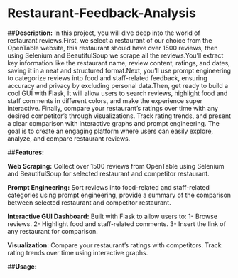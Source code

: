 # Restaurant-Feedback-Analysis

##**Description:**
In this project, you will dive deep into the world of restaurant reviews.First, we select a restaurant of our choice from the OpenTable website, this restaurant should have over 1500 reviews, then using Selenium and BeautifulSoup we scrape all the reviews.You’ll extract key information like the restaurant name, review content, ratings, and dates, saving it in a neat and structured format.Next, you’ll use prompt engineering to categorize reviews into food and staff-related feedback, ensuring accuracy and privacy by excluding personal data.Then, get ready to build a cool GUI with Flask, It will allow users to search reviews, highlight food and staff comments in different colors, and make the experience super interactive. Finally, compare your restaurant’s ratings over time with any desired competitor’s through visualizations. Track rating trends, and present a clear comparison with interactive graphs and prompt engineering. The goal is to create an engaging platform where users can easily explore, analyze, and compare restaurant reviews.

##**Features:**

**Web Scraping:** Collect over 1500 reviews from OpenTable using Selenium and BeautifulSoup for selected restaurant and competitor restaurant.

**Prompt Engineering:** Sort reviews into food-related and staff-related categories using prompt engineering, provide a summary of the comparison between selected restaurant and competitor restaurant.

**Interactive GUI Dashboard:** Built with Flask to allow users to:
1- Browse reviews.
2- Highlight food and staff-related comments.
3- Insert the link of any restaurant for comparison.

**Visualization:**
Compare your restaurant’s ratings with competitors.
Track rating trends over time using interactive graphs.

##**Usage:**
